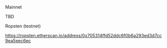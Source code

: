 Mainnet

TBD

Ropsten (testnet)

https://ropsten.etherscan.io/address/0x705314ffd52ddc6f0b6a293ed3d7cc9ea5eec6ec
